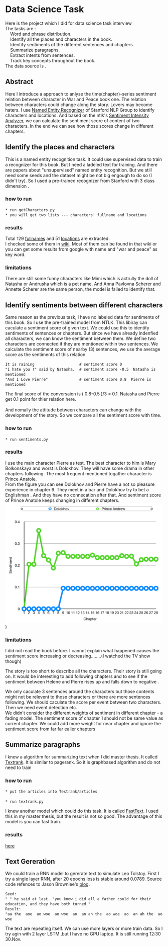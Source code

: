# Data Science Task

Here is the project which I did for data science task interview<br />
The tasks are :<br />
   &nbsp; &nbsp; Word and phrase distribution.<br />
    &nbsp; &nbsp; Identify all the places and characters in the book.<br />
    &nbsp; &nbsp; Identify sentiments of the different sentences and chapters.<br />
    &nbsp; &nbsp; Summarize paragraphs.<br />
    &nbsp; &nbsp; Extract intents from sentences.<br />
    &nbsp; &nbsp; Track key concepts throughout the book.<br />
The data source is [<War and Peace book one>](https://en.wikisource.org/wiki/War_and_Peace/Book_One) .

## Abstract
Here I introduce a approach to anlyse the time(chapter)-series sentiment relation between character in War and Peace book one. The relation between characters could change along the story. Lovers may become haters. I use [Named Entity Recognizer](https://nlp.stanford.edu/software/CRF-NER.shtml) of Stanford NLP Group to identify characters and locations. And based on the ntlk's [Sentiment Intensity Analyzer](https://www.nltk.org/api/nltk.sentiment.html), we can calculate the sentiment score of content of two characters. In the end we can see how those scores change in different chapters.


## Identify the places and characters

This is a named entity recognition task. It could use supervised data to train a recognizer for this book. But I need a ladeled text for training. And there are papers about "unsupervised" named entity recognition. But we still need some seeds and the dataset might be not big engough to do so (I didn't try). So I used a pre-trained recognizer from Stanford with 3 class dimension .
### how to run
```
* run getCharacters.py
* you will get two lists --- characters' fullname and locations
 ```



### results
Total 129 [fullnames](https://github.com/licheng5625/data-science-task/blob/master/characts.txt) and 51 [locations](https://github.com/licheng5625/data-science-task/blob/master/locations.txt) are extracted.<br />
I checked some of them in [wiki](https://en.wikipedia.org/wiki/List_of_War_and_Peace_characters). Most of them can be found in that wiki or you can get some results from google with name and "war and peace" as key word.<br />

### limitations
There are still some funny characters like Mimi which is actrully the doll of Natasha or Andrusha which is a pet name.
And Anna Pavlovna Scherer and Annette Scherer are the same person, the model is failed to identify that.

## Identify sentiments between different characters
Same reason as the previous task, I have no labeled data for sentiments of this book. So I use the pre-trained model from NTLK. This libiray can caculate a sentiment score of given text. We could use this to identify sentiments of sentences or chapters. But since we have already indenfied all characters, we can know the sentiment between them. We define two characters are connected if they are mentioned within two sentences. We calculate the sentiment score of nearby (3) sentences, we use the average score as the sentiments of this relation.
```
It is raining                    # sentiment score 0
"I hate you !" said by Natasha.  # sentiment score -0.5  Natasha is mentioned
"And I Love Pierre"              # sentiment score 0.8  Pierre is mentioned
```
The final score of the conversaion is ( 0.8-0.5 )/3 = 0.1. Natasha and Pierre get 0.1 point for thier relation here.<br />
<br />
And nomally the attitude between characters can change with the development of the story. So we compare all the sentiment score with time.<br />

### how to run
```
* run sentiments.py

```
### results
I use the main character Pierre as test.  The best character to him is Mary Bolkonskaya and worst is Dolokhov. They will have some drama in other chapters following. The most frequent mentioned togather character is Prince Anatole.<br />
From the figure you can see Dolokhov and Pierre have a not so pleasure experience in chapter 9. They meet in a bar and Dolokhov try to bet a Englishman . And they have no connecation after that. And sentiment score of Prince Anatole keeps changing in different chapters.<br />
![figure](https://github.com/licheng5625/data-science-task/blob/master/result.png) )

### limitations
I did not read the book before. I cannot explain what happened causes the sentiment score increasing or decreasing........(I watched the TV show though)

The story is too short to describe all the characters. Their story is still going on. It would be interesting to add following chapters and to see if the sentiment between Helene and Pierre rises up and falls down to negative .<br />

We only caculate 3 sentences around the characters but those contents might not be relevent to those characters or there are more sentences following. We should caculate the score per event between two characters. Then we need event detection etc.<br />
We didn't consider the different weights of sentiment in different chapter - a fading model. The sentiment score of chapter 1 should not be same value as current chapter. We could add more weight for near chapter and ignore the sentiment score from far far ealier chapters<br />

## Summarize paragraphs
I knew a algorithm for summarizing text when I did master thesis. It called [Textrank]( https://web.eecs.umich.edu/~mihalcea/papers/mihalcea.emnlp04.pdf). It is similar to pagerank. So it is graphbased algorithm and do not need to train<br />

### how to run
```
* put the articles into Textrank/articles

* run textrank.py

```
I knew another model which could do this task. It is called [FastText](https://github.com/facebookresearch/fastText/tree/master/python). I used this in my master thesis, but the result is not so good. The advantage of this model is you can fast train.
### results
[here](https://github.com/licheng5625/data-science-task/tree/master/TextRank/summaries)


## Text Gereration
 We could train a RNN model to gererate text to simulate Leo Tolstoy. First I try a single layer RNN, after 20 epochs loss is stable around 0.0789. Source code refences to Jason Brownlee's [blog](https://machinelearningmastery.com/text-generation-lstm-recurrent-neural-networks-python-keras/).
 ```
 Seed:
 " " he said at last. "you know i did all a father could for their education, and they have both turned "
 Result:
 "aa the  aoe  ao woe  ao woe  ao  an ah the  ao woe  ao  an ah the  ao woe
 ```
 The text are repeating itself. We can use more layers or more train data. So I try agin with 2 layer LSTM ,but I have no GPU laptop. It is still running 12:30 30.Nov.
 